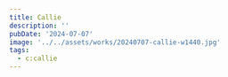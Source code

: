 ```yaml
---
title: Callie
description: ''
pubDate: '2024-07-07'
image: '../../assets/works/20240707-callie-w1440.jpg'
tags:
  - c:callie
---
```

